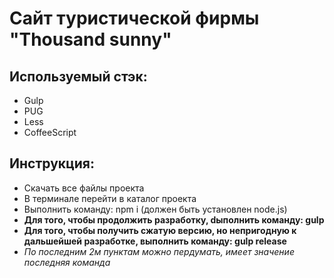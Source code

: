 # Сайт туристической фирмы "Thousand sunny"

## Используемый стэк:

- Gulp
- PUG
- Less
- CoffeeScript

## Инструкция:

- Скачать все файлы проекта
- В терминале перейти в каталог проекта
- Выполнить команду: npm i (должен быть установлен node.js)
- **Для того, чтобы продолжить разработку, dыполнить команду: gulp**
- **Для того, чтобы получить сжатую версию, но непригодную к дальшейшей разработке, выполнить команду: gulp release**
- _По последним 2м пунктам можно пердумать, имеет значение последняя команда_
